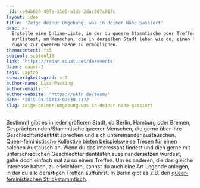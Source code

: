 ```yaml
---
_id: ce9db620-497e-11e9-a3de-2dac567c917c
layout: idee
title: 'Zeige deiner Umgebung, was in deiner Nähe passiert'
desc: >-
  Erstelle eine Online-Liste, in der du queere Stammtische oder Treffen
  auflistest, um Menschen, die in derselben Stadt leben wie du, einen leichteren
  Zugang zur queeren Szene zu ermöglichen.
themacontent: fs5
subtool: subtool16
link: 'https://radar.squat.net/de/events'
dauer: dauer-3
tags: Laptop
schwierigkeitsgrad: s-2
author-name: Lisa Passing
author-email: ''
author-website: 'https://okfn.de/team/'
date: '2019-03-18T13:07:39.737Z'
slug: zeige-deiner-umgebung-was-in-deiner-nahe-passiert
---
```

Bestimmt gibt es in jeder größeren Stadt, ob Berlin, Hamburg oder Bremen, Gesprächsrunden/Stammtische queerer Menschen, die gerne über ihre Geschlechteridentität sprechen und sich untereinander austauschen. Queer-feministische Kollektive bieten beispielsweise Tresen für einen solchen Austausch an. Wenn du das interessant findest und dich gerne mit unterschiedlichen Geschlechteridentitäten auseinandersetzen würdest, gehe doch einfach mal zu so einem Treffen.
Um es anderen, die das gleiche Interesse haben, zu erleichtern, kannst du auch eine Art Legende anlegen, in der du alle derartigen Treffen aufführst. In Berlin gibt es z.B. den [queer-feministischen Strickstammtisch](https://radar.squat.net/de/event/berlin/cafe-morgenrot/2018-12-19/queer-feministischer-stricktreff).

